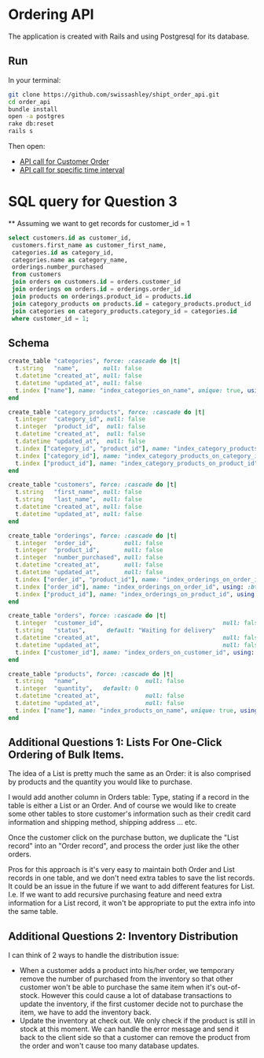 # Ordering API

The application is created with Rails and using Postgresql for its database.

## Run

In your terminal:

```bash
git clone https://github.com/swissashley/shipt_order_api.git
cd order_api
bundle install
open -a postgres
rake db:reset
rails s
```
Then open:

- [API call for Customer Order][api1]
- [API call for specific time interval][api2]

[api1]: http://localhost:3000/api/customers/1/orders
[api2]: http://localhost:3000/api/products/products/?start_date=01-01-2017&end_date=02-23-2017&interval=day

# SQL query for Question 3
** Assuming we want to get records for customer_id = 1
```SQL
select customers.id as customer_id,
 customers.first_name as customer_first_name,
 categories.id as category_id,
 categories.name as category_name,
 orderings.number_purchased
 from customers
 join orders on customers.id = orders.customer_id
 join orderings on orders.id = orderings.order_id
 join products on orderings.product_id = products.id
 join category_products on products.id = category_products.product_id
 join categories on category_products.category_id = categories.id
 where customer_id = 1;
```

## Schema

```rb
create_table "categories", force: :cascade do |t|
  t.string   "name",       null: false
  t.datetime "created_at", null: false
  t.datetime "updated_at", null: false
  t.index ["name"], name: "index_categories_on_name", unique: true, using: :btree
end

create_table "category_products", force: :cascade do |t|
  t.integer  "category_id", null: false
  t.integer  "product_id",  null: false
  t.datetime "created_at",  null: false
  t.datetime "updated_at",  null: false
  t.index ["category_id", "product_id"], name: "index_category_products_on_category_id_and_product_id", unique: true, using: :btree
  t.index ["category_id"], name: "index_category_products_on_category_id", using: :btree
  t.index ["product_id"], name: "index_category_products_on_product_id", using: :btree
end

create_table "customers", force: :cascade do |t|
  t.string   "first_name", null: false
  t.string   "last_name",  null: false
  t.datetime "created_at", null: false
  t.datetime "updated_at", null: false
end

create_table "orderings", force: :cascade do |t|
  t.integer  "order_id",         null: false
  t.integer  "product_id",       null: false
  t.integer  "number_purchased", null: false
  t.datetime "created_at",       null: false
  t.datetime "updated_at",       null: false
  t.index ["order_id", "product_id"], name: "index_orderings_on_order_id_and_product_id", unique: true, using: :btree
  t.index ["order_id"], name: "index_orderings_on_order_id", using: :btree
  t.index ["product_id"], name: "index_orderings_on_product_id", using: :btree
end

create_table "orders", force: :cascade do |t|
  t.integer  "customer_id",                                  null: false
  t.string   "status",      default: "Waiting for delivery"
  t.datetime "created_at",                                   null: false
  t.datetime "updated_at",                                   null: false
  t.index ["customer_id"], name: "index_orders_on_customer_id", using: :btree
end

create_table "products", force: :cascade do |t|
  t.string   "name",                   null: false
  t.integer  "quantity",   default: 0
  t.datetime "created_at",             null: false
  t.datetime "updated_at",             null: false
  t.index ["name"], name: "index_products_on_name", unique: true, using: :btree
end

```

## Additional Questions 1: Lists For One-Click Ordering of Bulk Items.

The idea of a List is pretty much the same as an Order: it is also comprised by
products and the quantity you would like to purchase.

I would add another column in Orders table: Type, stating if a record in the table
is either a List or an Order. And of course we would like to create some other
tables to store customer's information such as their credit card information and
shipping method, shipping address ... etc.

Once the customer click on the purchase button, we duplicate the "List record" into
an "Order record", and process the order just like the other orders.

Pros for this approach is it's very easy to maintain both Order and List records
in one table, and we don't need extra tables to save the list records. It could be
an issue in the future if we want to add different features for List. I.e. If we
want to add recursive purchasing feature and need extra information for a List record,
it won't be appropriate to put the extra info into the same table.


## Additional Questions 2: Inventory Distribution

I can think of 2 ways to handle the distribution issue:
- When a customer adds a product into his/her order, we temporary remove the number
of purchased from the inventory so that other customer won't be able to purchase
the same item when it's out-of-stock. However this could cause a lot of database
transactions to update the inventory, if the first customer decide not to purchase
the item, we have to add the inventory back.
- Update the inventory at check out. We only check if the product is still in stock
 at this moment. We can handle the error message and send it back to the client side
 so that a customer can remove the product from the order and won't cause too many
 database updates.
